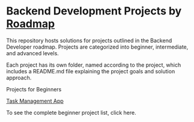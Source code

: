 # Backend Development Projects by [Roadmap](roadmap.sh)
This repository hosts solutions for projects outlined in the Backend Developer roadmap. Projects are categorized into beginner, intermediate, and advanced levels.

Each project has its own folder, named according to the project, which includes a README.md file explaining the project goals and solution approach.

Projects for Beginners

[Task Management App](https://roadmap.sh/projects/task-tracker)

To see the complete beginner project list, click here.
